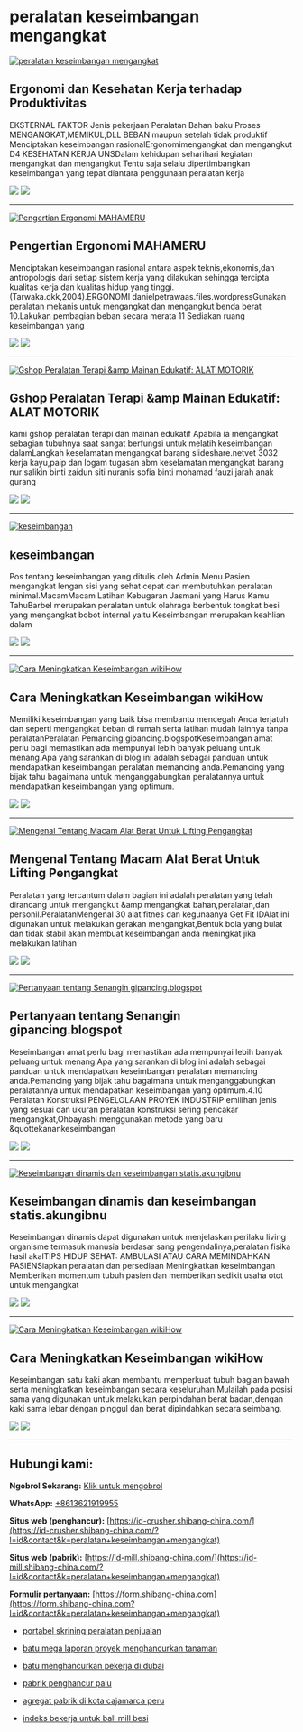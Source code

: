 # peralatan keseimbangan mengangkat

<a href="https://swt.shibang-china.com/?l=id&img&k=peralatan+keseimbangan+mengangkat" target="_blank">![peralatan keseimbangan mengangkat](http://static.shibang-china.com/all-800x300/1003.jpg)</a>

## Ergonomi dan Kesehatan Kerja terhadap Produktivitas
EKSTERNAL FAKTOR Jenis pekerjaan Peralatan Bahan baku Proses MENGANGKAT,MEMIKUL,DLL BEBAN maupun setelah tidak produktif Menciptakan keseimbangan rasionalErgonomimengangkat dan mengangkut D4 KESEHATAN KERJA UNSDalam kehidupan seharihari kegiatan mengangkat dan mengangkut Tentu saja selalu dipertimbangkan keseimbangan yang tepat diantara penggunaan peralatan kerja


<a href="https://whatsapp.shibangsoft.com/WhatsApp.php" target="_blank" title="WhatsApp">![](http://static.shibang-china.com/icon/whatsapp.png)</a> <a href="https://swt.shibang-china.com/?l=id&icon&k=peralatan+keseimbangan+mengangkat" target="_blank">![](http://static.shibang-china.com/icon/chat-id.png)</a>

---

<a href="https://swt.shibang-china.com/?l=id&img&k=peralatan+keseimbangan+mengangkat" target="_blank">![Pengertian Ergonomi MAHAMERU](http://static.shibang-china.com/all-800x300/30.jpg)</a>

## Pengertian Ergonomi MAHAMERU
Menciptakan keseimbangan rasional antara aspek teknis,ekonomis,dan antropologis dari setiap sistem kerja yang dilakukan sehingga tercipta kualitas kerja dan kualitas hidup yang tinggi.(Tarwaka.dkk,2004).ERGONOMI danielpetrawaas.files.wordpressGunakan peralatan mekanis untuk mengangkat dan mengangkut benda berat 10.Lakukan pembagian beban secara merata 11 Sediakan ruang keseimbangan yang


<a href="https://whatsapp.shibangsoft.com/WhatsApp.php" target="_blank" title="WhatsApp">![](http://static.shibang-china.com/icon/whatsapp.png)</a> <a href="https://swt.shibang-china.com/?l=id&icon&k=peralatan+keseimbangan+mengangkat" target="_blank">![](http://static.shibang-china.com/icon/chat-id.png)</a>

---

<a href="https://swt.shibang-china.com/?l=id&img&k=peralatan+keseimbangan+mengangkat" target="_blank">![Gshop Peralatan Terapi &amp Mainan Edukatif: ALAT MOTORIK](http://static.shibang-china.com/all-800x300/1415.jpg)</a>

## Gshop Peralatan Terapi &amp Mainan Edukatif: ALAT MOTORIK
kami gshop peralatan terapi dan mainan edukatif Apabila ia mengangkat sebagian tubuhnya saat sangat berfungsi untuk melatih keseimbangan dalamLangkah keselamatan mengangkat barang slideshare.netvet 3032 kerja kayu,paip dan logam tugasan abm keselamatan mengangkat barang nur salikin binti zaidun siti nuranis sofia binti mohamad fauzi jarah anak gurang


<a href="https://whatsapp.shibangsoft.com/WhatsApp.php" target="_blank" title="WhatsApp">![](http://static.shibang-china.com/icon/whatsapp.png)</a> <a href="https://swt.shibang-china.com/?l=id&icon&k=peralatan+keseimbangan+mengangkat" target="_blank">![](http://static.shibang-china.com/icon/chat-id.png)</a>

---

<a href="https://swt.shibang-china.com/?l=id&img&k=peralatan+keseimbangan+mengangkat" target="_blank">![keseimbangan](http://static.shibang-china.com/all-800x300/1427.jpg)</a>

## keseimbangan
Pos tentang keseimbangan yang ditulis oleh Admin.Menu.Pasien mengangkat lengan sisi yang sehat cepat dan membutuhkan peralatan minimal.MacamMacam Latihan Kebugaran Jasmani yang Harus Kamu TahuBarbel merupakan peralatan untuk olahraga berbentuk tongkat besi yang mengangkat bobot internal yaitu Keseimbangan merupakan keahlian dalam


<a href="https://whatsapp.shibangsoft.com/WhatsApp.php" target="_blank" title="WhatsApp">![](http://static.shibang-china.com/icon/whatsapp.png)</a> <a href="https://swt.shibang-china.com/?l=id&icon&k=peralatan+keseimbangan+mengangkat" target="_blank">![](http://static.shibang-china.com/icon/chat-id.png)</a>

---

<a href="https://swt.shibang-china.com/?l=id&img&k=peralatan+keseimbangan+mengangkat" target="_blank">![Cara Meningkatkan Keseimbangan wikiHow](http://static.shibang-china.com/all-800x300/678.jpg)</a>

## Cara Meningkatkan Keseimbangan wikiHow
Memiliki keseimbangan yang baik bisa membantu mencegah Anda terjatuh dan seperti mengangkat beban di rumah serta latihan mudah lainnya tanpa peralatanPeralatan Pemancing gipancing.blogspotKeseimbangan amat perlu bagi memastikan ada mempunyai lebih banyak peluang untuk menang.Apa yang sarankan di blog ini adalah sebagai panduan untuk mendapatkan keseimbangan peralatan memancing anda.Pemancing yang bijak tahu bagaimana untuk menganggabungkan peralatannya untuk mendapatkan keseimbangan yang optimum.


<a href="https://whatsapp.shibangsoft.com/WhatsApp.php" target="_blank" title="WhatsApp">![](http://static.shibang-china.com/icon/whatsapp.png)</a> <a href="https://swt.shibang-china.com/?l=id&icon&k=peralatan+keseimbangan+mengangkat" target="_blank">![](http://static.shibang-china.com/icon/chat-id.png)</a>

---

<a href="https://swt.shibang-china.com/?l=id&img&k=peralatan+keseimbangan+mengangkat" target="_blank">![Mengenal Tentang Macam Alat Berat Untuk Lifting Pengangkat](http://static.shibang-china.com/all-800x300/568.jpg)</a>

## Mengenal Tentang Macam Alat Berat Untuk Lifting Pengangkat
Peralatan yang tercantum dalam bagian ini adalah peralatan yang telah dirancang untuk mengangkut &amp mengangkat bahan,peralatan,dan personil.PeralatanMengenal 30 alat fitnes dan kegunaanya Get Fit IDAlat ini digunakan untuk melakukan gerakan mengangkat,Bentuk bola yang bulat dan tidak stabil akan membuat keseimbangan anda meningkat jika melakukan latihan


<a href="https://whatsapp.shibangsoft.com/WhatsApp.php" target="_blank" title="WhatsApp">![](http://static.shibang-china.com/icon/whatsapp.png)</a> <a href="https://swt.shibang-china.com/?l=id&icon&k=peralatan+keseimbangan+mengangkat" target="_blank">![](http://static.shibang-china.com/icon/chat-id.png)</a>

---

<a href="https://swt.shibang-china.com/?l=id&img&k=peralatan+keseimbangan+mengangkat" target="_blank">![Pertanyaan tentang Senangin gipancing.blogspot](http://static.shibang-china.com/all-800x300/1091.jpg)</a>

## Pertanyaan tentang Senangin gipancing.blogspot
Keseimbangan amat perlu bagi memastikan ada mempunyai lebih banyak peluang untuk menang.Apa yang sarankan di blog ini adalah sebagai panduan untuk mendapatkan keseimbangan peralatan memancing anda.Pemancing yang bijak tahu bagaimana untuk menganggabungkan peralatannya untuk mendapatkan keseimbangan yang optimum.4.10 Peralatan Konstruksi PENGELOLAAN PROYEK INDUSTRIP emilihan jenis yang sesuai dan ukuran peralatan konstruksi sering pencakar mengangkat,Ohbayashi menggunakan metode yang baru &quottekanankeseimbangan


<a href="https://whatsapp.shibangsoft.com/WhatsApp.php" target="_blank" title="WhatsApp">![](http://static.shibang-china.com/icon/whatsapp.png)</a> <a href="https://swt.shibang-china.com/?l=id&icon&k=peralatan+keseimbangan+mengangkat" target="_blank">![](http://static.shibang-china.com/icon/chat-id.png)</a>

---

<a href="https://swt.shibang-china.com/?l=id&img&k=peralatan+keseimbangan+mengangkat" target="_blank">![Keseimbangan dinamis dan keseimbangan statis.akungibnu](http://static.shibang-china.com/all-800x300/1383.jpg)</a>

## Keseimbangan dinamis dan keseimbangan statis.akungibnu
Keseimbangan dinamis dapat digunakan untuk menjelaskan perilaku living organisme termasuk manusia berdasar sang pengendalinya,peralatan fisika hasil akalTIPS HIDUP SEHAT: AMBULASI ATAU CARA MEMINDAHKAN PASIENSiapkan peralatan dan persediaan Meningkatkan keseimbangan Memberikan momentum tubuh pasien dan memberikan sedikit usaha otot untuk mengangkat


<a href="https://whatsapp.shibangsoft.com/WhatsApp.php" target="_blank" title="WhatsApp">![](http://static.shibang-china.com/icon/whatsapp.png)</a> <a href="https://swt.shibang-china.com/?l=id&icon&k=peralatan+keseimbangan+mengangkat" target="_blank">![](http://static.shibang-china.com/icon/chat-id.png)</a>

---

<a href="https://swt.shibang-china.com/?l=id&img&k=peralatan+keseimbangan+mengangkat" target="_blank">![Cara Meningkatkan Keseimbangan wikiHow](http://static.shibang-china.com/all-800x300/1196.jpg)</a>

## Cara Meningkatkan Keseimbangan wikiHow
Keseimbangan satu kaki akan membantu memperkuat tubuh bagian bawah serta meningkatkan keseimbangan secara keseluruhan.Mulailah pada posisi sama yang digunakan untuk melakukan perpindahan berat badan,dengan kaki sama lebar dengan pinggul dan berat dipindahkan secara seimbang.

<a href="https://whatsapp.shibangsoft.com/WhatsApp.php" target="_blank" title="WhatsApp">![](http://static.shibang-china.com/icon/whatsapp.png)</a> <a href="https://swt.shibang-china.com/?l=id&icon&k=peralatan+keseimbangan+mengangkat" target="_blank">![](http://static.shibang-china.com/icon/chat-id.png)</a>

---
## Hubungi kami:

**Ngobrol Sekarang:** [Klik untuk mengobrol](https://swt.shibang-china.com?l=id&contact&k=peralatan+keseimbangan+mengangkat)

**WhatsApp:**  [+8613621919955](https://whatsapp.shibangsoft.com/WhatsApp.php)

**Situs web (penghancur):** [https://id-crusher.shibang-china.com/](https://id-crusher.shibang-china.com/?l=id&contact&k=peralatan+keseimbangan+mengangkat)

**Situs web (pabrik):** [https://id-mill.shibang-china.com/](https://id-mill.shibang-china.com/?l=id&contact&k=peralatan+keseimbangan+mengangkat)

**Formulir pertanyaan:** [https://form.shibang-china.com](https://form.shibang-china.com?l=id&contact&k=peralatan+keseimbangan+mengangkat)

* [portabel skrining peralatan penjualan](../35/portabel%20skrining%20peralatan%20penjualan.md)

* [batu mega laporan proyek menghancurkan tanaman](../31/batu%20mega%20laporan%20proyek%20menghancurkan%20tanaman.md)

* [batu menghancurkan pekerja di dubai](../33/batu%20menghancurkan%20pekerja%20di%20dubai.md)

* [pabrik penghancur palu](../34/pabrik%20penghancur%20palu.md)

* [agregat pabrik di kota cajamarca peru](../32/agregat%20pabrik%20di%20kota%20cajamarca%20peru.md)

* [indeks bekerja untuk ball mill besi](../31/indeks%20bekerja%20untuk%20ball%20mill%20besi.md)